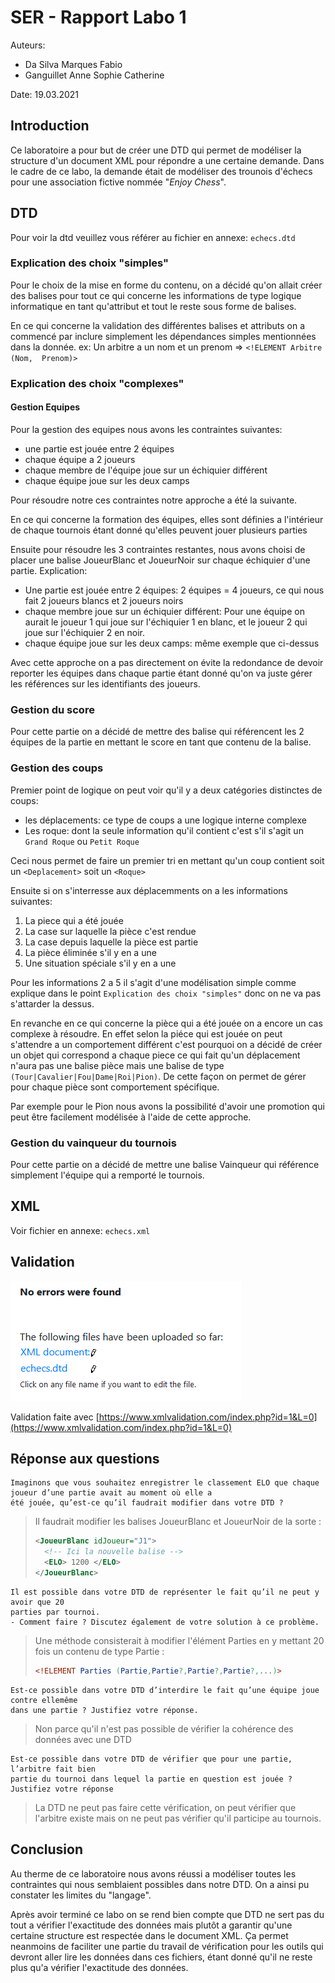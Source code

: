 # SER - Rapport Labo 1
Auteurs:
* Da Silva Marques Fabio
* Ganguillet Anne Sophie Catherine

Date: 19.03.2021

## Introduction
Ce laboratoire a pour but de créer une DTD qui permet de modéliser la structure d'un document XML pour répondre a une certaine demande.
Dans le cadre de ce labo, la demande était de modéliser des trounois d'échecs pour une association fictive nommée "*Enjoy Chess*".

## DTD
Pour voir la dtd veuillez vous référer au fichier en annexe: `echecs.dtd`

### Explication des choix "simples"
Pour le choix de la mise en forme du contenu, on a décidé qu'on allait créer des balises pour tout ce qui concerne 
les informations de type logique informatique en tant qu'attribut et tout le reste sous forme de balises.

En ce qui concerne la validation des différentes balises et attributs on a commencé par inclure simplement les 
dépendances simples mentionnées dans la donnée. ex: Un arbitre a un nom et un prenom => `<!ELEMENT Arbitre (Nom, 
Prenom)>`

### Explication des choix "complexes"

#### Gestion Equipes
Pour la gestion des equipes nous avons les contraintes suivantes:
* une partie est jouée entre 2 équipes
* chaque équipe a 2 joueurs
* chaque membre de l'équipe joue sur un échiquier différent
* chaque équipe joue sur les deux camps

Pour résoudre notre ces contraintes notre approche a été la suivante. 

En ce qui concerne la formation des équipes, elles sont définies a l'intérieur de chaque tournois étant donné qu'elles peuvent jouer plusieurs parties

Ensuite pour résoudre les 3 contraintes restantes, nous avons choisi de placer une balise JoueurBlanc et JoueurNoir sur chaque échiquier d'une partie. Explication:
* Une partie est jouée entre 2 équipes: 2 équipes = 4 joueurs, ce qui nous fait 2 joueurs blancs et 2 joueurs noirs
* chaque membre joue sur un échiquier différent: Pour une équipe on aurait le joueur 1 qui joue sur l'échiquier 1 en blanc, et le joueur 2 qui joue sur l'échiquier 2 en noir.
* chaque équipe joue sur les deux camps: même exemple que ci-dessus

Avec cette approche on a pas directement on évite la redondance de devoir reporter les équipes dans chaque partie étant donné qu'on va juste gérer les références sur les identifiants des joueurs.

### Gestion du score
Pour cette partie on a décidé de mettre des balise qui référencent les 2 équipes de la partie en mettant le score en tant que contenu de la balise.

### Gestion des coups
Premier point de logique on peut voir qu'il y a deux catégories distinctes de coups:
* les déplacements: ce type de coups a une logique interne complexe
* Les roque: dont la seule information qu'il contient c'est s'il s'agit un `Grand Roque` ou `Petit Roque`

Ceci nous permet de faire un premier tri en mettant qu'un coup contient soit un `<Deplacement>` soit un `<Roque>`

Ensuite si on s'interresse aux déplacemments on a les informations suivantes:
1. La piece qui a été jouée
1. La case sur laquelle la pièce c'est rendue
1. La case depuis laquelle la pièce est partie
1. La pièce éliminée s'il y en a une
1. Une situation spéciale s'il y en a une

Pour les informations 2 a 5 il s'agit d'une modélisation simple comme explique dans le point `Explication des choix "simples"` donc on ne va pas s'attarder la dessus.

En revanche en ce qui concerne la pièce qui a été jouée on a encore un cas complexe à résoudre. En effet selon la piéce qui est jouée on peut s'attendre a un comportement différent c'est pourquoi on a décidé de créer un objet qui correspond a chaque piece ce qui fait qu'un déplacement n'aura pas une balise pièce mais une balise de type `(Tour|Cavalier|Fou|Dame|Roi|Pion)`. De cette façon on permet de gérer pour chaque pièce sont comportement spécifique.

Par exemple pour le Pion nous avons la possibilité d'avoir une promotion qui peut être facilement modélisée à l'aide de cette approche.

### Gestion du vainqueur du tournois
Pour cette partie on a décidé de mettre une balise Vainqueur qui référence simplement l'équipe qui a remporté le tournois.

## XML
Voir fichier en annexe: `echecs.xml`

## Validation

![validation de la dtd](./images/validation.png)

Validation faite avec [https://www.xmlvalidation.com/index.php?id=1&L=0](https://www.xmlvalidation.com/index.php?id=1&L=0)

## Réponse aux questions

``` 
Imaginons que vous souhaitez enregistrer le classement ELO que chaque joueur d’une partie avait au moment où elle a 
été jouée, qu’est-ce qu’il faudrait modifier dans votre DTD ?
```

> Il faudrait modifier les balises JoueurBlanc et JoueurNoir de la sorte :
> ```xml
> <JoueurBlanc idJoueur="J1">
>   <!-- Ici la nouvelle balise -->
>   <ELO> 1200 </ELO>
> </JoueurBlanc>
> ```

```
Il est possible dans votre DTD de représenter le fait qu’il ne peut y avoir que 20
parties par tournoi.
- Comment faire ? Discutez également de votre solution à ce problème.
```

> Une méthode consisterait à modifier l'élément Parties en y mettant 20 fois un contenu de type Partie :
> ```dtd
> <!ELEMENT Parties (Partie,Partie?,Partie?,Partie?,...)>
> ```

```
Est-ce possible dans votre DTD d’interdire le fait qu’une équipe joue contre ellemême
dans une partie ? Justifiez votre réponse.
```

> Non parce qu'il n'est pas possible de vérifier la cohérence des données avec une DTD

```
Est-ce possible dans votre DTD de vérifier que pour une partie, l’arbitre fait bien
partie du tournoi dans lequel la partie en question est jouée ? Justifiez votre réponse
```

> La DTD ne peut pas faire cette vérification, on peut vérifier que l'arbitre existe mais on ne peut pas vérifier qu'il participe au tournois.

## Conclusion
Au therme de ce laboratoire nous avons réussi a modéliser toutes les contraintes qui nous semblaient possibles dans notre DTD. On a ainsi pu constater les limites du "langage". 

Après avoir terminé ce labo on se rend bien compte que DTD ne sert pas du tout a vérifier l'exactitude des données mais plutôt a garantir qu'une certaine structure est respectée dans le document XML. Ça permet neanmoins de faciliter une partie du travail de vérification pour les outils qui devront aller lire les données dans ces fichiers, étant donné qu'il ne reste plus qu'a vérifier l'exactitude des données.